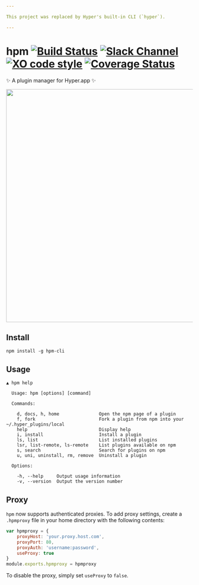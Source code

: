 ```yaml
---

This project was replaced by Hyper's built-in CLI (`hyper`).

---
```


# hpm [![Build Status](https://travis-ci.org/zeit/hpm.svg?branch=master)](https://travis-ci.org/matheuss/hpm) [![Slack Channel](https://zeit-slackin.now.sh/badge.svg)](https://zeit.chat/) [![XO code style](https://img.shields.io/badge/code_style-XO-5ed9c7.svg)](https://github.com/sindresorhus/xo) [![Coverage Status](https://coveralls.io/repos/github/matheuss/hpm/badge.svg?branch=master)](https://coveralls.io/github/matheuss/hpm?branch=master)


✨ A plugin manager for Hyper.app ✨

<img src="https://raw.githubusercontent.com/matheuss/hpm/master/screenshot.gif?v=2" width="629">

## Install

```
npm install -g hpm-cli
```

## Usage

```
▲ hpm help

  Usage: hpm [options] [command]

  Commands:

    d, docs, h, home               Open the npm page of a plugin
    f, fork                        Fork a plugin from npm into your ~/.hyper_plugins/local
    help                           Display help
    i, install                     Install a plugin
    ls, list                       List installed plugins
    lsr, list-remote, ls-remote    List plugins available on npm
    s, search                      Search for plugins on npm
    u, uni, uninstall, rm, remove  Uninstall a plugin

  Options:

    -h, --help     Output usage information
    -v, --version  Output the version number
```

## Proxy
`hpm` now supports authenticated proxies. To add proxy settings, create a `.hpmproxy` file in your home directory with the following contents:

```javascript
var hpmproxy = {
    proxyHost: 'your.proxy.host.com',
    proxyPort: 80,
    proxyAuth: 'username:password',
    useProxy: true
}
module.exports.hpmproxy = hpmproxy
```
To disable the proxy, simply set `useProxy` to `false`. 
